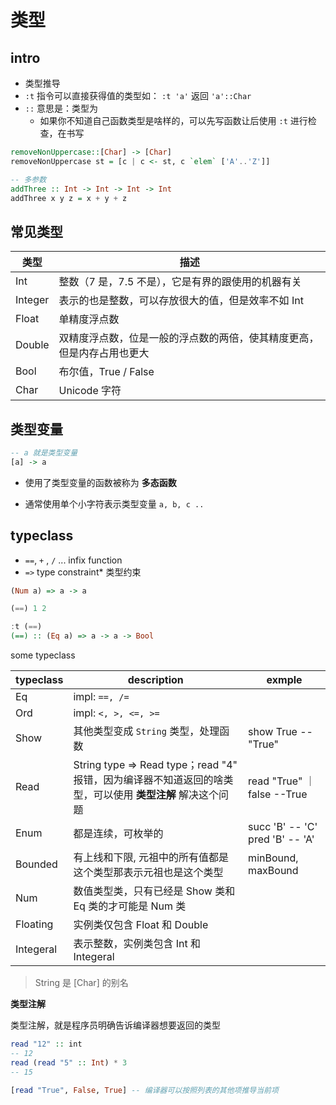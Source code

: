 # 类型

## intro

- 类型推导
- `:t` 指令可以直接获得值的类型如： `:t 'a'` 返回 `'a'::Char`
- `::` 意思是：类型为
  - 如果你不知道自己函数类型是啥样的，可以先写函数让后使用 `:t` 进行检查，在书写

```haskell
removeNonUppercase::[Char] -> [Char]
removeNonUppercase st = [c | c <- st, c `elem` ['A'..'Z']]
```

```haskell
-- 多参数
addThree :: Int -> Int -> Int -> Int
addThree x y z = x + y + z
```

## 常见类型

| 类型    | 描述                                                         |
| ------- | ------------------------------------------------------------ |
| Int     | 整数（7 是，7.5 不是），它是有界的跟使用的机器有关           |
| Integer | 表示的也是整数，可以存放很大的值，但是效率不如 Int           |
| Float   | 单精度浮点数                                                 |
| Double  | 双精度浮点数，位是一般的浮点数的两倍，使其精度更高，但是内存占用也更大 |
| Bool    | 布尔值，True / False                                         |
| Char    | Unicode 字符                                                 |

## 类型变量

```haskell
-- a 就是类型变量
[a] -> a
```

- 使用了类型变量的函数被称为 **多态函数**

- 通常使用单个小字符表示类型变量 `a, b, c ..`

## typeclass 

- `==`, `+` , `/`  ...  infix function
- `=>` type constraint* 类型约束

```haskell
(Num a) => a -> a
```

```haskell
(==) 1 2
```

```haskell
:t (==)
(==) :: (Eq a) => a -> a -> Bool
```

some typeclass

| typeclass | description                                                  | exmple                                  |
| --------- | ------------------------------------------------------------ | --------------------------------------- |
| Eq        | impl: `==, /=`                                               |                                         |
| Ord       | impl: `<, >, <=, >=`                                         |                                         |
| Show      | 其他类型变成 `String` 类型，处理函数                         | show True -- "True"                     |
| Read      | String type => Read type；read "4" 报错，因为编译器不知道返回的啥类型，可以使用 **类型注解** 解决这个问题 | read "True" ｜false  --True             |
| Enum      | 都是连续，可枚举的                                           | succ 'B'  -- 'C'       pred 'B'  -- 'A' |
| Bounded   | 有上线和下限, 元祖中的所有值都是这个类型那表示元祖也是这个类型 | minBound, maxBound                      |
| Num       | 数值类型类，只有已经是 Show 类和 Eq 类的才可能是 Num 类      |                                         |
| Floating  | 实例类仅包含 Float 和 Double                                 |                                         |
| Integeral | 表示整数，实例类包含 Int 和 Integeral                        |                                         |

> String 是 [Char] 的别名

**类型注解**

类型注解，就是程序员明确告诉编译器想要返回的类型

```haskell
read "12" :: int
-- 12
read (read "5" :: Int) * 3
-- 15

[read "True", False, True] -- 编译器可以按照列表的其他项推导当前项
```

